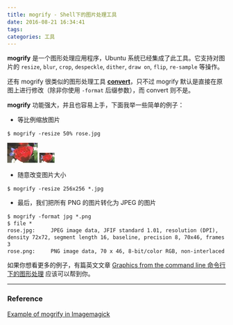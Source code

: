 ```yaml
---
title: mogrify - Shell下的图片处理工具
date: 2016-08-21 16:34:41
tags:
categories: 工具
---
```


**mogrify** 是一个图形处理应用程序，Ubuntu 系统已经集成了此工具。它支持对图片的 `resize`, `blur`, `crop`, `despeckle`, `dither`, `draw on`, `flip`, `re-sample` 等操作。

还有 mogrify 很类似的图形处理工具 [**convert**][convert]，只不过 mogrify 默认是直接在原图上进行修改（除非你使用 `-format` 后缀参数），而 convert 则不是。

**mogrify** 功能强大，并且也容易上手，下面我举一些简单的例子：

- 等比例缩放图片

```
$ mogrify -resize 50% rose.jpg
```

![rose](/images/tools/mogrify/rose.png)
![After 50%](/images/tools/mogrify/缩放后的rose.png)

<!-- more -->

- 随意改变图片大小

```
$ mogrify -resize 256x256 *.jpg
```

- 最后，我们把所有 PNG 的图片转化为 JPEG 的图片

```
$ mogrify -format jpg *.png
$ file *
rose.jpg:     JPEG image data, JFIF standard 1.01, resolution (DPI), density 72x72, segment length 16, baseline, precision 8, 70x46, frames 3
rose.png:     PNG image data, 70 x 46, 8-bit/color RGB, non-interlaced
```

如果你想看更多的例子，有篇英文文章 [Graphics from the command line 命令行下的图形处理][1] 应该可以帮到你。

-------------------

### **Reference**
[Example of mogrify in Imagemagick](http://www.imagemagick.org/script/mogrify.php)

[convert]: http://www.imagemagick.org/script/convert.php
[1]:http://www.ibm.com/developerworks/library/l-graf/?ca=dnt-428
